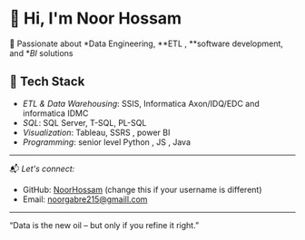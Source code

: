 # 👋 Hi, I'm Noor Hossam

🚀 Passionate about *Data Engineering, **ETL , **software development, and **BI* solutions



## 🧰 Tech Stack

- *ETL & Data Warehousing*: SSIS, Informatica Axon/IDQ/EDC and informatica IDMC
- *SQL*: SQL Server, T-SQL, PL-SQL
- *Visualization*: Tableau, SSRS , power BI
- *Programming*: senior level Python , JS , Java

---

📬 *Let's connect:*
- GitHub: [NoorHossam](https://github.com/NoorHossam) (change this if your username is different)
- Email: noorgabre215@gmaill.com

---

“Data is the new oil – but only if you refine it right.”
